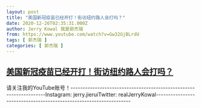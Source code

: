 ```yaml
---
layout: post
title: "美国新冠疫苗已经开打！街访纽约路人会打吗？"
date: 2020-12-26T02:35:31.000Z
author: Jerry Kowal 我是郭杰瑞
from: https://www.youtube.com/watch?v=Gw32GjBLrdU
tags: [ 郭杰瑞 ]
categories: [ 郭杰瑞 ]
---
```

<!--1608950131000-->
[美国新冠疫苗已经开打！街访纽约路人会打吗？](https://www.youtube.com/watch?v=Gw32GjBLrdU)
------

<div>
请关注我的YouTube账号！-------------------------------------------------------------------Instagram:  jerry.jieruiTwitter:  realJerryKowal-------------------------------------------------------------------
</div>
